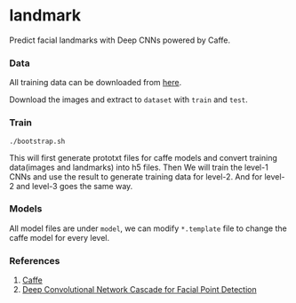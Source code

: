landmark
========

Predict facial landmarks with Deep CNNs powered by Caffe.

### Data

All training data can be downloaded from [here](http://mmlab.ie.cuhk.edu.hk/archive/CNN_FacePoint.htm).

Download the images and extract to `dataset` with `train` and `test`.


### Train

```
./bootstrap.sh
```

This will first generate prototxt files for caffe models and convert training data(images and landmarks) into h5 files. Then We will train the level-1 CNNs and use the result to generate training data for level-2. And for level-2 and level-3 goes the same way.

### Models

All model files are under `model`, we can modify `*.template` file to change the caffe model for every level.

### References

1. [Caffe](http://caffe.berkeleyvision.org/)
2. [Deep Convolutional Network Cascade for Facial Point Detection](http://mmlab.ie.cuhk.edu.hk/archive/CNN_FacePoint.htm)
